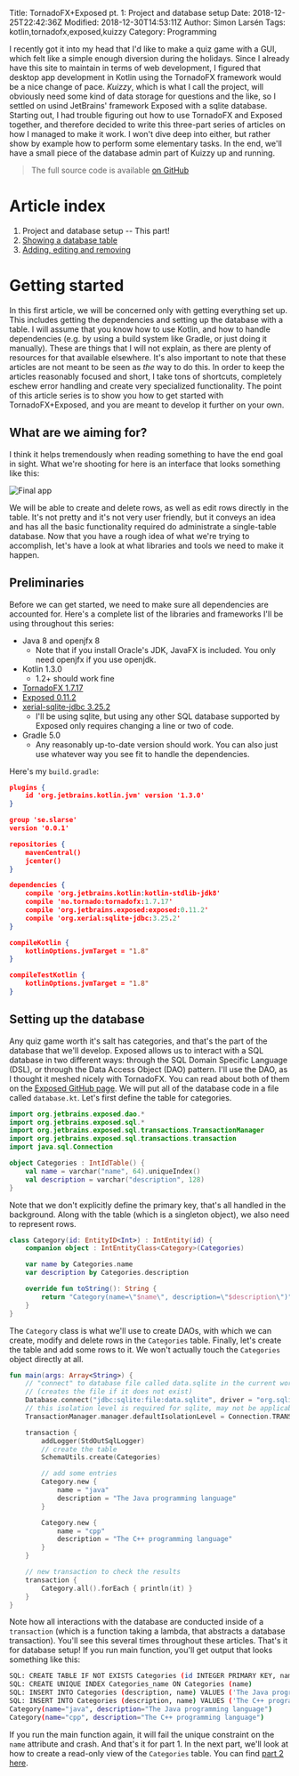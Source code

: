 Title: TornadoFX+Exposed pt. 1: Project and database setup
Date: 2018-12-25T22:42:36Z
Modified: 2018-12-30T14:53:11Z
Author: Simon Larsén
Tags: kotlin,tornadofx,exposed,kuizzy
Category: Programming

I recently got it into my head that I'd like to make a quiz game with a GUI,
which felt like a simple enough diversion during the holidays. Since I already
have this site to maintain in terms of web development, I figured that desktop
app development in Kotlin using the TornadoFX framework would be a nice change
of pace. _Kuizzy_, which is what I call the project, will obviously need some
kind of data storage for questions and the like, so I settled on usind
JetBrains' framework Exposed with a sqlite database. Starting out, I had
trouble figuring out how to use TornadoFX and Exposed together, and therefore
decided to write this three-part series of articles on how I managed to make it
work. I won't dive deep into either, but rather show by example how to perform
some elementary tasks. In the end, we'll have a small piece of the database
admin part of Kuizzy up and running.

> The full source code is available
> [on GitHub](https://github.com/slarse/tornadofx-exposed-example/tree/part_1)

# Article index

1. Project and database setup -- This part!
2. [Showing a database table]({filename}pt2.md)
3. [Adding, editing and removing]({filename}pt3.md)

# Getting started
In this first article, we will be concerned only with getting everything set up.
This includes getting the dependencies and setting up the database with a table.
I will assume that you know how to use Kotlin, and how to handle dependencies
(e.g. by using a build system like Gradle, or just doing it manually). These are
things that I will not explain, as there are plenty of resources for that
available elsewhere. It's also important to note that these articles are not
meant to be seen as _the_ way to do this. In order to keep the articles
reasonably focused and short, I take tons of shortcuts, completely eschew error
handling and create very specialized functionality. The point of this article
series is to show you how to get started with TornadoFX+Exposed, and you are
meant to develop it further on your own.

## What are we aiming for?
I think it helps tremendously when reading something to have the end goal in
sight. What we're shooting for here is an interface that looks something like
this:

![Final app]({static}/images/tornado_exposed/final_gui.jpg)

We will be able to create and delete rows, as well as edit rows directly in
the table. It's not
pretty and it's not very user friendly, but it conveys an idea and has all the
basic functionality required do administrate a single-table database.
Now that you have a rough idea of what we're trying to accomplish, let's
have a look at what libraries and tools we need to make it happen.

## Preliminaries
Before we can get started, we need to make sure all dependencies are accounted
for. Here's a complete list of the libraries and frameworks I'll be using
throughout this series:

* Java 8 and openjfx 8
    - Note that if you install Oracle's JDK, JavaFX is included. You only need
      openjfx if you use openjdk.
* Kotlin 1.3.0
    - 1.2+ should work fine
* [TornadoFX 1.7.17](https://mvnrepository.com/artifact/no.tornado/tornadofx/1.7.17)
* [Exposed 0.11.2](https://mvnrepository.com/artifact/org.jetbrains.exposed/exposed/0.11.2)
* [xerial-sqlite-jdbc 3.25.2](https://mvnrepository.com/artifact/org.xerial/sqlite-jdbc/3.25.2)
    - I'll be using sqlite, but using any other SQL database supported by
      Exposed only requires changing a line or two of code.
* Gradle 5.0
    - Any reasonably up-to-date version should work. You can also just use
      whatever way you see fit to handle the dependencies.

Here's my `build.gradle`:

```json
plugins {
    id 'org.jetbrains.kotlin.jvm' version '1.3.0'
}

group 'se.slarse'
version '0.0.1'

repositories {
    mavenCentral()
    jcenter()
}

dependencies {
    compile 'org.jetbrains.kotlin:kotlin-stdlib-jdk8'
    compile 'no.tornado:tornadofx:1.7.17'
    compile 'org.jetbrains.exposed:exposed:0.11.2'
    compile 'org.xerial:sqlite-jdbc:3.25.2'
}

compileKotlin {
    kotlinOptions.jvmTarget = "1.8"
}

compileTestKotlin {
    kotlinOptions.jvmTarget = "1.8"
}
```

## Setting up the database
Any quiz game worth it's salt has categories, and that's the part of the
database that we'll develop. Exposed allows us to interact with a SQL database
in two different ways: through the SQL Domain Specific Language (DSL), or
through the Data Access Object (DAO) pattern. I'll use the DAO, as I thought it
meshed nicely with TornadoFX. You can read about both of them on the
[Exposed GitHub page](https://github.com/JetBrains/Exposed). We will put all of
the database code in a file called `database.kt`. Let's first define the table
for categories.

```kotlin
import org.jetbrains.exposed.dao.*
import org.jetbrains.exposed.sql.*
import org.jetbrains.exposed.sql.transactions.TransactionManager
import org.jetbrains.exposed.sql.transactions.transaction
import java.sql.Connection

object Categories : IntIdTable() {
    val name = varchar("name", 64).uniqueIndex()
    val description = varchar("description", 128)
}
```

Note that we don't explicitly define the primary key, that's all handled in the
background. Along with the table (which is a singleton object), we also need to
represent rows.

```kotlin
class Category(id: EntityID<Int>) : IntEntity(id) {
    companion object : IntEntityClass<Category>(Categories)

    var name by Categories.name
    var description by Categories.description

    override fun toString(): String {
        return "Category(name=\"$name\", description=\"$description\")"
    }
}
```

The `Category` class is what we'll use to create DAOs, with which we can
create, modify and delete rows in the `Categories` table. Finally, let's create
the table and add some rows to it. We won't actually touch the `Categories`
object directly at all.

```kotlin
fun main(args: Array<String>) {
    // "connect" to database file called data.sqlite in the current working directory
    // (creates the file if it does not exist)
    Database.connect("jdbc:sqlite:file:data.sqlite", driver = "org.sqlite.JDBC")
    // this isolation level is required for sqlite, may not be applicable to other DBMS
    TransactionManager.manager.defaultIsolationLevel = Connection.TRANSACTION_SERIALIZABLE

    transaction {
        addLogger(StdOutSqlLogger)
        // create the table
        SchemaUtils.create(Categories)

        // add some entries
        Category.new {
            name = "java"
            description = "The Java programming language"
        }

        Category.new {
            name = "cpp"
            description = "The C++ programming language"
        }
    }

    // new transaction to check the results
    transaction {
        Category.all().forEach { println(it) }
    }
}
```

Note how all interactions with the database are conducted inside of a
`transaction` (which is a function taking a lambda, that abstracts a database
transaction). You'll see this several times throughout these articles. That's
it for database setup! If you run main function, you'll get output that looks
something like this:

```bash
SQL: CREATE TABLE IF NOT EXISTS Categories (id INTEGER PRIMARY KEY, name VARCHAR(64) NOT NULL, description VARCHAR(128) NOT NULL)
SQL: CREATE UNIQUE INDEX Categories_name ON Categories (name)
SQL: INSERT INTO Categories (description, name) VALUES ('The Java programming language', 'java')
SQL: INSERT INTO Categories (description, name) VALUES ('The C++ programming language', 'cpp')
Category(name="java", description="The Java programming language")
Category(name="cpp", description="The C++ programming language")
```

If you run the main function again, it will fail the unique constraint on the
`name` attribute and crash. And that's it for part 1. In the next part, we'll
look at how to create a read-only view of the `Categories` table. You can
find
[part 2 here]({filename}pt2.md).

